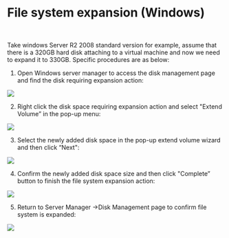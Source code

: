 # File system expansion (Windows)

<br>

Take windows Server R2 2008 standard version for example, assume that there is a 320GB hard disk attaching to a virtual machine and now we need to expand it to 330GB. Specific procedures are as below:

1. Open Windows server manager to access the disk management page and find the disk requiring expansion action:

![](https://github.com/jdcloudcom/cn/blob/edit/image/Elastic-Compute/CloudDisk/cloud-disk/expand-filesystem/windows_expand_001.jpg)

2. Right click the disk space requiring expansion action and select "Extend Volume” in the pop-up menu:

![](https://github.com/jdcloudcom/cn/blob/edit/image/Elastic-Compute/CloudDisk/cloud-disk/expand-filesystem/windows_expand_002.jpg)


3. Select the newly added disk space in the pop-up extend volume wizard and then click “Next":

![](https://github.com/jdcloudcom/cn/blob/edit/image/Elastic-Compute/CloudDisk/cloud-disk/expand-filesystem/windows_expand_003.jpg)

4. Confirm the newly added disk space size and then click "Complete” button to finish the file system expansion action:

![](https://github.com/jdcloudcom/cn/blob/edit/image/Elastic-Compute/CloudDisk/cloud-disk/expand-filesystem/windows_expand_004.jpg)

5. Return to Server Manager ->Disk Management page to confirm file system is expanded:


![](https://github.com/jdcloudcom/cn/blob/edit/image/Elastic-Compute/CloudDisk/cloud-disk/expand-filesystem/windows_expand_005.jpg)







	
	


